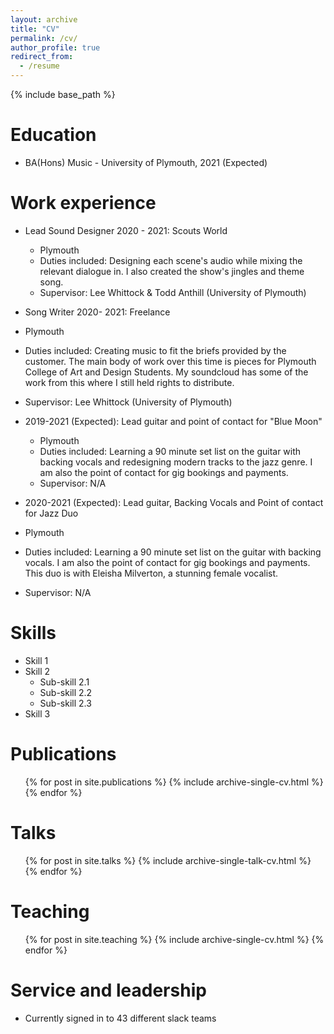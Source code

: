 ```yaml
---
layout: archive
title: "CV"
permalink: /cv/
author_profile: true
redirect_from:
  - /resume
---
```


{% include base_path %}

Education
======
* BA(Hons) Music - University of Plymouth, 2021 (Expected)

Work experience
======
* Lead Sound Designer 2020 - 2021: Scouts World
  * Plymouth
  * Duties included: Designing each scene's audio while mixing the relevant dialogue in. I also created the show's jingles and theme song.
  * Supervisor: Lee Whittock & Todd Anthill (University of Plymouth)
  
 * Song Writer 2020- 2021: Freelance
  * Plymouth
  * Duties included:  Creating music to fit the briefs provided by the customer. The main body of work over this time is pieces for Plymouth College of Art and Design Students. My soundcloud has some of the work from this where I still held rights to distribute.
  * Supervisor: Lee Whittock (University of Plymouth)

* 2019-2021 (Expected): Lead guitar and point of contact for "Blue Moon"
  * Plymouth
  * Duties included: Learning a 90 minute set list on the guitar with backing vocals and redesigning modern tracks to the jazz genre. I am also the point of contact for gig bookings and payments.
  * Supervisor: N/A
  
 * 2020-2021 (Expected): Lead guitar, Backing Vocals and Point of contact for Jazz Duo
  * Plymouth
  * Duties included: Learning a 90 minute set list on the guitar with backing vocals. I am also the point of contact for gig bookings and payments. This duo is with Eleisha Milverton, a stunning female vocalist.
  * Supervisor: N/A
  
Skills
======
* Skill 1
* Skill 2
  * Sub-skill 2.1
  * Sub-skill 2.2
  * Sub-skill 2.3
* Skill 3

Publications
======
  <ul>{% for post in site.publications %}
    {% include archive-single-cv.html %}
  {% endfor %}</ul>
  
Talks
======
  <ul>{% for post in site.talks %}
    {% include archive-single-talk-cv.html %}
  {% endfor %}</ul>
  
Teaching
======
  <ul>{% for post in site.teaching %}
    {% include archive-single-cv.html %}
  {% endfor %}</ul>
  
Service and leadership
======
* Currently signed in to 43 different slack teams
